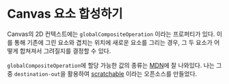 # Canvas 요소 합성하기

Canvas의 2D 컨텍스트에는 `globalCompositeOperation` 이라는 프로퍼티가 있다. 이를 통해 기존에 그린 요소와 겹치는 위치에 새로운 요소를 그리는 경우, 그 두 요소가 어떻게 합쳐져서 그려질지를 결정할 수 있다.

`globalCompositeOperation`에 할당 가능한 값의 종류는 [MDN](https://developer.mozilla.org/en-US/docs/Web/API/CanvasRenderingContext2D/globalCompositeOperation#operations)에 잘 나와있다. 나는 그중 `destination-out`을 활용하여 [scratchable](https://github.com/HoseungJang/scratchable) 이라는 오픈소스를 만들었다.
